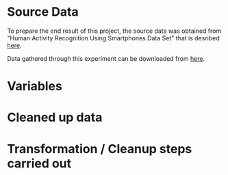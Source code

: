 # Source Data #

To prepare the end result of this project, the source data was obtained from "Human Activity Recognition Using Smartphones Data Set" that is desribed [here](http://archive.ics.uci.edu/ml/datasets/Human+Activity+Recognition+Using+Smartphones).

Data gathered through this experiment can be downloaded from [here](https://d396qusza40orc.cloudfront.net/getdata%2Fprojectfiles%2FUCI%20HAR%20Dataset.zip).

# Variables #

# Cleaned up data #

# Transformation / Cleanup steps carried out #

